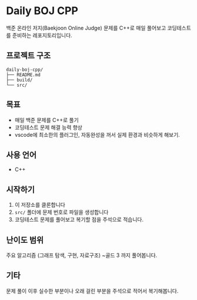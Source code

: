 # Daily BOJ CPP

백준 온라인 저지(Baekjoon Online Judge) 문제를 C++로 매일 풀어보고
코딩테스트를 준비하는 레포지토리입니다.

## 프로젝트 구조

```
daily-boj-cpp/
├── README.md
├── build/
└── src/
```

## 목표

- 매일 백준 문제를 C++로 풀기
- 코딩테스트 문제 해결 능력 향상
- vscode에 최소한의 플러그인, 자동완성을 꺼서 실제 환경과 비슷하게 해보기.

## 사용 언어

- C++

## 시작하기

1. 이 저장소를 클론합니다
2. `src/` 폴더에 문제 번호로 파일을 생성합니다
3. 코딩테스트 문제를 풀어보고 복기할 점을 주석으로 적습니다.

## 난이도 범위

주요 알고리즘 (그래프 탐색, 구현, 자료구조) ~골드 3 까지 풀어봅니다.

## 기타

문제 풀이 이후 실수한 부분이나 오래 걸린 부분을 주석으로 적어서 복기해봅니다.
